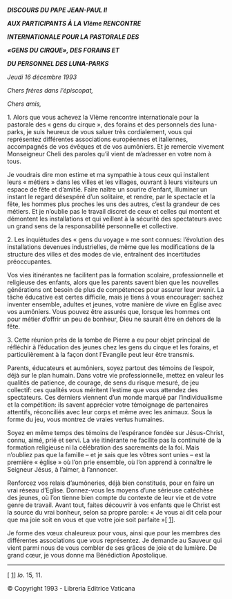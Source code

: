 ***DISCOURS DU PAPE JEAN-PAUL II***

***AUX PARTICIPANTS À LA VIème RENCONTRE***

***INTERNATIONALE POUR LA PASTORALE DES***

***«GENS DU CIRQUE», DES FORAINS ET***

***DU PERSONNEL DES LUNA-PARKS***

*Jeudi 16 décembre 1993*

*Chers frères dans l’épiscopat,*

*Chers amis,*

1\. Alors que vous achevez la VIème rencontre internationale pour la pastorale des « gens du cirque », des forains et des personnels des luna-parks, je suis heureux de vous saluer très cordialement, vous qui représentez différentes associations européennes et italiennes, accompagnés de vos évêques et de vos aumôniers. Et je remercie vivement Monseigneur Cheli des paroles qu’il vient de m’adresser en votre nom à tous.

Je voudrais dire mon estime et ma sympathie à tous ceux qui installent leurs « métiers » dans les villes et les villages, ouvrant à leurs visiteurs un espace de fête et d’amitié. Faire naître un sourire d’enfant, illuminer un instant le regard désespéré d’un solitaire, et rendre, par le spectacle et la fête, les hommes plus proches les uns des autres, c’est la grandeur de ces métiers. Et je n’oublie pas le travail discret de ceux et celles qui montent et démontent les installations et qui veillent à la sécurité des spectateurs avec un grand sens de la responsabilité personnelle et collective.

2\. Les inquiétudes des « gens du voyage » me sont connues: l’évolution des installations devenues industrielles, de même que les modifications de la structure des villes et des modes de vie, entraînent des incertitudes préoccupantes.

Vos vies itinérantes ne facilitent pas la formation scolaire, professionnelle et religieuse des enfants, alors que les parents savent bien que les nouvelles générations ont besoin de plus de compétences pour assurer leur avenir. La tâche éducative est certes difficile, mais je tiens à vous encourager: sachez inventer ensemble, adultes et jeunes, votre manière de vivre en Eglise avec vos aumôniers. Vous pouvez être assurés que, lorsque les hommes ont pour métier d’offrir un peu de bonheur, Dieu ne saurait être en dehors de la fête.

3\. Cette réunion près de la tombe de Pierre a eu pour objet principal de réfléchir à l’éducation des jeunes chez les gens du cirque et les forains, et particulièrement à la façon dont l’Evangile peut leur être transmis.

Parents, éducateurs et aumôniers, soyez partout des témoins de l’espoir, déjà sur le plan humain. Dans votre vie professionnelle, mettez en valeur les qualités de patience, de courage, de sens du risque mesuré, de jeu collectif: ces qualités vous méritent l’estime que vous attendez des spectateurs. Ces derniers viennent d’un monde marqué par l’individualisme et la compétition: ils savent apprécier votre témoignage de partenaires attentifs, réconciliés avec leur corps et même avec les animaux. Sous la forme du jeu, vous montrez de vraies vertus humaines.

Soyez en même temps des témoins de l’espérance fondée sur Jésus-Christ, connu, aimé, prié et servi. La vie itinérante ne facilite pas la continuité de la formation religieuse ni la célébration des sacrements de la foi. Mais n’oubliez pas que la famille – et je sais que les vôtres sont unies – est la première « église » où l’on prie ensemble, où l’on apprend à connaître le Seigneur Jésus, à l’aimer, à l’annoncer.

Renforcez vos relais d’aumôneries, déjà bien constitués, pour en faire un vrai réseau d’Eglise. Donnez-vous les moyens d’une sérieuse catéchèse des jeunes, où l’on tienne bien compte du contexte de leur vie et de votre genre de travail. Avant tout, faites découvrir à vos enfants que le Christ est la source du vrai bonheur, selon sa propre parole: « Je vous ai dit cela pour que ma joie soit en vous et que votre joie soit parfaite »\[ [1](#_ftn1 "")\].

Je forme des vœux chaleureux pour vous, ainsi que pour les membres des différentes associations que vous représentez. Je demande au Sauveur qui vient parmi nous de vous combler de ses grâces de joie et de lumière. De grand cœur, je vous donne ma Bénédiction Apostolique.

* * *

\[ [1](#_ftnref1 "")\] *Io*. 15, 11.

© Copyright 1993 - Libreria Editrice Vaticana